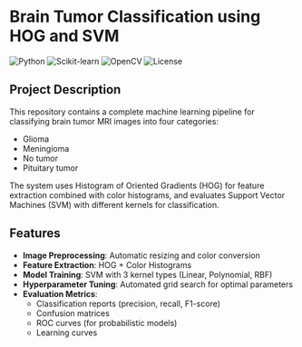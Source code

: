 # Brain Tumor Classification using HOG and SVM

![Python](https://img.shields.io/badge/Python-3.8%2B-blue)
![Scikit-learn](https://img.shields.io/badge/Scikit--learn-1.0%2B-orange)
![OpenCV](https://img.shields.io/badge/OpenCV-4.5%2B-green)
![License](https://img.shields.io/badge/License-MIT-yellow)

## Project Description
This repository contains a complete machine learning pipeline for classifying brain tumor MRI images into four categories:
- Glioma
- Meningioma
- No tumor
- Pituitary tumor

The system uses Histogram of Oriented Gradients (HOG) for feature extraction combined with color histograms, and evaluates Support Vector Machines (SVM) with different kernels for classification.

## Features
- **Image Preprocessing**: Automatic resizing and color conversion
- **Feature Extraction**: HOG + Color Histograms
- **Model Training**: SVM with 3 kernel types (Linear, Polynomial, RBF)
- **Hyperparameter Tuning**: Automated grid search for optimal parameters
- **Evaluation Metrics**:
  - Classification reports (precision, recall, F1-score)
  - Confusion matrices
  - ROC curves (for probabilistic models)
  - Learning curves
